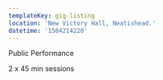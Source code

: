 ```yaml
---
templateKey: gig-listing
location: 'New Victory Hall, Neatishead.'
datetime: '1584214220'
---
```

Public Performance

2 x 45 min sessions
